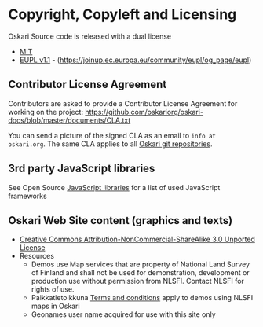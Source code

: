 # Copyright, Copyleft and Licensing

Oskari Source code is released with a dual license

* [MIT](https://github.com/oskariorg/oskari-docs/blob/master/documents/LICENSE-MIT.txt)
* [EUPL v1.1](https://github.com/oskariorg/oskari-docs/blob/master/documents/LICENSE-EUPL.pdf) - (https://joinup.ec.europa.eu/community/eupl/og_page/eupl)

## Contributor License Agreement

Contributors are asked to provide a Contributor License Agreement for working on the project:
https://github.com/oskariorg/oskari-docs/blob/master/documents/CLA.txt

You can send a picture of the signed CLA as an email to `info at oskari.org`.
The same CLA applies to all [Oskari git repositories](https://GitHub.com/oskariorg).

## 3rd party JavaScript libraries

See Open Source [JavaScript libraries](/documentation/libraries) for a list of used JavaScript frameworks

## Oskari Web Site content (graphics and texts)

* [Creative Commons Attribution-NonCommercial-ShareAlike 3.0 Unported License](http://creativecommons.org/licenses/by-nc-sa/3.0/)
* Resources
    * Demos use Map services that are property of National Land Survey of Finland and shall not be used for demonstration, development or production use without permission from NLSFI. Contact NLSFI for rights of use.
    * Paikkatietoikkuna ​[Terms and conditions](http://www.paikkatietoikkuna.fi/web/en/terms-and-conditions) apply to demos using NLSFI maps in Oskari
    * Geonames user name acquired for use with this site only